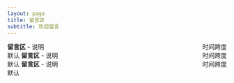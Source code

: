 ```yaml
---
layout: page
title: 留言区
subtitle: 欢迎留言
---
```

**留言区** - 说明<span style="float: right; ">时间跨度</span>  
默认 
**留言区** - 说明<span style="float: right; ">时间跨度</span>  
默认 
**留言区** - 说明<span style="float: right; ">时间跨度</span>  
默认 